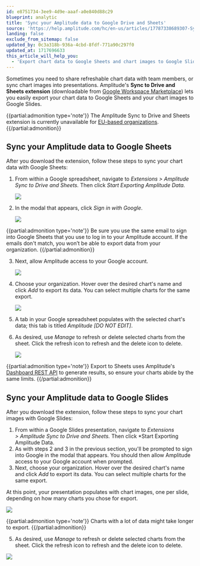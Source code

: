 ```yaml
---
id: e8751734-3ee9-4d9e-aaaf-a0e840d88c29
blueprint: analytic
title: 'Sync your Amplitude data to Google Drive and Sheets'
source: 'https://help.amplitude.com/hc/en-us/articles/17787338689307-Sync-your-Amplitude-data-to-Google-Drive-and-Sheets'
landing: false
exclude_from_sitemap: false
updated_by: 0c3a318b-936a-4cbd-8fdf-771a90c297f0
updated_at: 1717696633
this_article_will_help_you:
  - 'Export chart data to Google Sheets and chart images to Google Slides'
---
```

Sometimes you need to share refreshable chart data with team members, or sync chart images into presentations. Amplitude's **Sync to Drive and Sheets extension** (downloadable from [Google Workspace Marketplace](https://workspace.google.com/marketplace/app/amplitude_sync_to_drive_and_sheets/998012258772)) lets you easily export your chart data to Google Sheets and your chart images to Google Slides. 

{{partial:admonition type='note'}}
The Amplitude Sync to Drive and Sheets extension is currently unavailable for [EU-based organizations](https://analytics.eu.amplitude.com/yourorganization/).
{{/partial:admonition}}

## Sync your Amplitude data to Google Sheets

After you download the extension, follow these steps to sync your chart data with Google Sheets:

1. From within a Google spreadsheet, navigate to *Extensions >* *Amplitude Sync to Drive and Sheets.* Then click *Start Exporting Amplitude Data.*

	![](/docs/output/img/analytics/17785851254939.png)

2. In the modal that appears, click *Sign in with Google*.

	![](/docs/output/img/analytics/17785851995035.png)

  {{partial:admonition type='note'}}
  Be sure you use the same email to sign into Google Sheets that you use to log in to your Amplitude account. If the emails don't match, you won’t be able to export data from your organization.
  {{/partial:admonition}}

3. Next, allow Amplitude access to your Google account.

	![](/docs/output/img/analytics/17785883327771.png)

4. Choose your organization. Hover over the desired chart's name and click *Add* to export its data. You can select multiple charts for the same export.

	![](/docs/output/img/analytics/17785922947611.png)

5. A tab in your Google spreadsheet populates with the selected chart's data; this tab is titled *Amplitude [DO NOT EDIT]*.
6. As desired, use *Manage* to refresh or delete selected charts from the sheet. Click the refresh icon to refresh and the delete icon to delete.

	![](/docs/output/img/analytics/17787044724891.png)

{{partial:admonition type='note'}}
Export to Sheets uses Amplitude's [Dashboard REST API](/docs/apis/analytics/dashboard-rest) to generate results, so ensure your charts abide by the same limits.
{{/partial:admonition}}

## Sync your Amplitude data to Google Slides

After you download the extension, follow these steps to sync your chart images with Google Slides:

1. From within a Google Slides presentation, navigate to *Extensions >* *Amplitude Sync to Drive and Sheets.* Then click *Start Exporting Amplitude Data.
2. As with steps 2 and 3 in the previous section, you'll be prompted to sign into Google in the modal that appears. You should then allow Amplitude access to your Google account when prompted.
3. Next, choose your organization. Hover over the desired chart's name and click *Add* to export its data. You can select multiple charts for the same export.

At this point, your presentation populates with chart images, one per slide, depending on how many charts you chose for export.

![](/docs/output/img/analytics/17786281483803.png)

{{partial:admonition type='note'}}
Charts with a lot of data might take longer to export.
{{/partial:admonition}}

5. As desired, use *Manage* to refresh or delete selected charts from the sheet. Click the refresh icon to refresh and the delete icon to delete.

![](/docs/output/img/analytics/17787100775195.png)